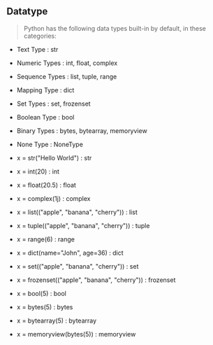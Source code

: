 ## Datatype
> Python has the following data types built-in by default, in these categories:

- Text Type      :	str
- Numeric Types  :	int, float, complex
- Sequence Types :	list, tuple, range
- Mapping Type   :	dict
- Set Types      :	set, frozenset
- Boolean Type   :	bool
- Binary Types   :	bytes, bytearray, memoryview
- None Type      :	NoneType



- x = str("Hello World")                           : 	str	
- x = int(20)	                                     :  int	
- x = float(20.5)	                                 :  float	
- x = complex(1j)	                                 :  complex	
- x = list(("apple", "banana", "cherry"))	         :  list	
- x = tuple(("apple", "banana", "cherry"))	     :  tuple	
- x = range(6)	                                 :  range	
- x = dict(name="John", age=36)	                 :  dict	
- x = set(("apple", "banana", "cherry"))           :	set	
- x = frozenset(("apple", "banana", "cherry"))	 :  frozenset	
- x = bool(5)	                                     :  bool	
- x = bytes(5)	                                 :  bytes	
- x = bytearray(5)	                             :  bytearray	
- x = memoryview(bytes(5))                         :  memoryview 


